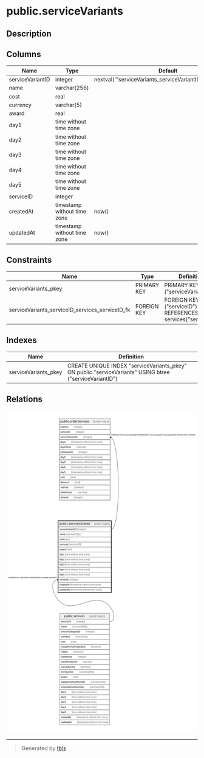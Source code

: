 # public.serviceVariants

## Description

## Columns

| Name | Type | Default | Nullable | Children | Parents | Comment |
| ---- | ---- | ------- | -------- | -------- | ------- | ------- |
| serviceVariantID | integer | nextval('"serviceVariants_serviceVariantID_seq"'::regclass) | false | [public.orderServices](public.orderServices.md) |  |  |
| name | varchar(256) |  | false |  |  |  |
| cost | real |  | false |  |  |  |
| currency | varchar(5) |  | false |  |  |  |
| award | real |  | false |  |  |  |
| day1 | time without time zone |  | true |  |  |  |
| day2 | time without time zone |  | true |  |  |  |
| day3 | time without time zone |  | true |  |  |  |
| day4 | time without time zone |  | true |  |  |  |
| day5 | time without time zone |  | true |  |  |  |
| serviceID | integer |  | false |  | [public.services](public.services.md) |  |
| createdAt | timestamp without time zone | now() | false |  |  |  |
| updatedAt | timestamp without time zone | now() | false |  |  |  |

## Constraints

| Name | Type | Definition |
| ---- | ---- | ---------- |
| serviceVariants_pkey | PRIMARY KEY | PRIMARY KEY ("serviceVariantID") |
| serviceVariants_serviceID_services_serviceID_fk | FOREIGN KEY | FOREIGN KEY ("serviceID") REFERENCES services("serviceID") |

## Indexes

| Name | Definition |
| ---- | ---------- |
| serviceVariants_pkey | CREATE UNIQUE INDEX "serviceVariants_pkey" ON public."serviceVariants" USING btree ("serviceVariantID") |

## Relations

![er](public.serviceVariants.svg)

---

> Generated by [tbls](https://github.com/k1LoW/tbls)
